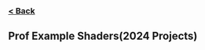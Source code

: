 ### [< Back](https://github.com/Jstaria/TestProjects/tree/main?tab=readme-ov-file#readme)

## Prof Example Shaders(2024 Projects)
